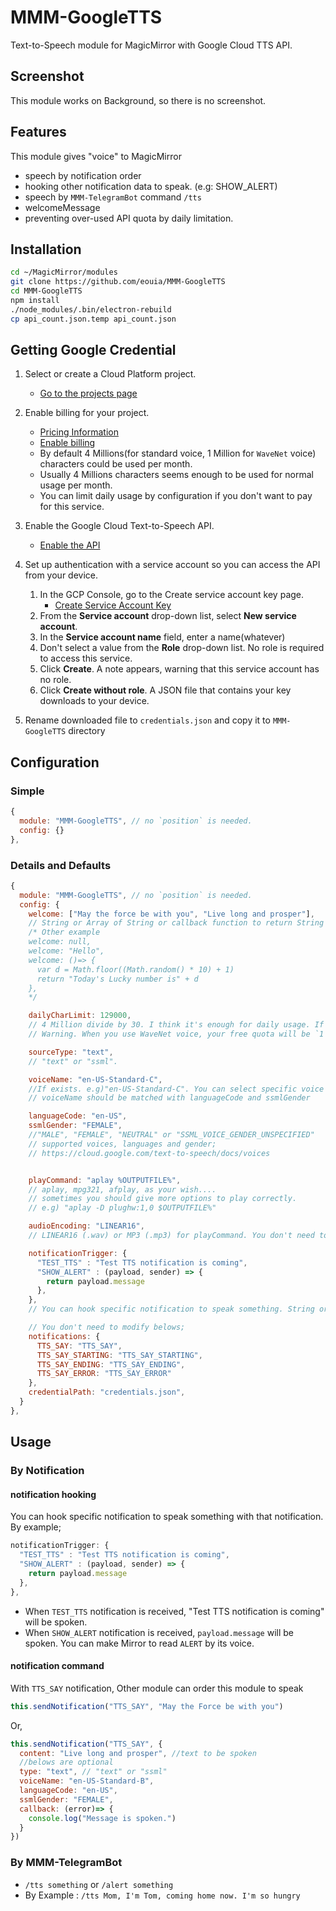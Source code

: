 # MMM-GoogleTTS
Text-to-Speech module for MagicMirror with Google Cloud TTS API.

## Screenshot
This module works on Background, so there is no screenshot.

## Features
This module gives "voice" to MagicMirror
- speech by notification order
- hooking other notification data to speak. (e.g: SHOW_ALERT)
- speech by `MMM-TelegramBot` command `/tts`
- welcomeMessage
- preventing over-used API quota by daily limitation.


## Installation
```sh
cd ~/MagicMirror/modules
git clone https://github.com/eouia/MMM-GoogleTTS
cd MMM-GoogleTTS
npm install
./node_modules/.bin/electron-rebuild
cp api_count.json.temp api_count.json
```

## Getting Google Credential
1. Select or create a Cloud Platform project.
   - [Go to the projects page](https://console.cloud.google.com/project)

2. Enable billing for your project.
   - [Pricing Information](https://cloud.google.com/text-to-speech/pricing)
   - [Enable billing](https://support.google.com/cloud/answer/6293499#enable-billing)
   - By default 4 Millions(for standard voice, 1 Million for `WaveNet` voice) characters could be used per month.
   - Usually 4 Millions characters seems enough to be used for normal usage per month.
   - You can limit daily usage by configuration if you don't want to pay for this service.

3. Enable the Google Cloud Text-to-Speech API.
   - [Enable the API](https://console.cloud.google.com/flows/enableapi?apiid=texttospeech.googleapis.com)

4. Set up authentication with a service account so you can access the API from your device.
   1. In the GCP Console, go to the Create service account key page.
       - [Create Service Account Key](https://console.cloud.google.com/apis/credentials/serviceaccountkey)
   2. From the **Service account** drop-down list, select **New service account**.
   3. In the **Service account name** field, enter a name(whatever)
   4. Don't select a value from the **Role** drop-down list. No role is required to access this service.
   5. Click **Create**. A note appears, warning that this service account has no role.
   6. Click **Create without role**. A JSON file that contains your key downloads to your device.
5. Rename downloaded file to `credentials.json` and copy it to `MMM-GoogleTTS` directory



## Configuration

### Simple
```js
{
  module: "MMM-GoogleTTS", // no `position` is needed.
  config: {}
},
```

### Details and Defaults
```js
{
  module: "MMM-GoogleTTS", // no `position` is needed.
  config: {
    welcome: ["May the force be with you", "Live long and prosper"],
    // String or Array of String or callback function to return String or Array. To disable this feature, set to null.
    /* Other example
    welcome: null,
    welcome: "Hello",
    welcome: ()=> {
      var d = Math.floor((Math.random() * 10) + 1)
      return "Today's Lucky number is" + d
    },
    */

    dailyCharLimit: 129000,
    // 4 Million divide by 30. I think it's enough for daily usage. If you have a will to pay, you can expand this value as your wish. But free usage will be enough.
    // Warning. When you use WaveNet voice, your free quota will be `1 Million per month` not `4 Million`.

    sourceType: "text",
    // "text" or "ssml".

    voiceName: "en-US-Standard-C",
    //If exists. e.g)"en-US-Standard-C". You can select specific voice name when there are many voices with same languageCode and gender.
    // voiceName should be matched with languageCode and ssmlGender

    languageCode: "en-US",
    ssmlGender: "FEMALE",
    //"MALE", "FEMALE", "NEUTRAL" or "SSML_VOICE_GENDER_UNSPECIFIED"
    // supported voices, languages and gender;
    // https://cloud.google.com/text-to-speech/docs/voices


    playCommand: "aplay %OUTPUTFILE%",
    // aplay, mpg321, afplay, as your wish....
    // sometimes you should give more options to play correctly.
    // e.g) "aplay -D plughw:1,0 $OUTPUTFILE%"

    audioEncoding: "LINEAR16",
    // LINEAR16 (.wav) or MP3 (.mp3) for playCommand. You don't need to modify this when you use `aplay`

    notificationTrigger: {
      "TEST_TTS" : "Test TTS notification is coming",
      "SHOW_ALERT" : (payload, sender) => {
        return payload.message
      },
    },
    // You can hook specific notification to speak something. String or callback function could be available.

    // You don't need to modify belows;
    notifications: {
      TTS_SAY: "TTS_SAY",
      TTS_SAY_STARTING: "TTS_SAY_STARTING",
      TTS_SAY_ENDING: "TTS_SAY_ENDING",
      TTS_SAY_ERROR: "TTS_SAY_ERROR"
    },
    credentialPath: "credentials.json",
  }
},
```

## Usage
### By Notification
#### notification hooking
You can hook specific notification to speak something with that notification.
By example;
```js
notificationTrigger: {
  "TEST_TTS" : "Test TTS notification is coming",
  "SHOW_ALERT" : (payload, sender) => {
    return payload.message
  },
},
```
- When `TEST_TTS` notification is received, "Test TTS notification is coming" will be spoken.
- When `SHOW_ALERT` notification is received, `payload.message` will be spoken. You can make Mirror to read `ALERT` by its voice.

#### notification command
With `TTS_SAY` notification, Other module can order this module to speak
```js
this.sendNotification("TTS_SAY", "May the Force be with you")
```

Or,
```js
this.sendNotification("TTS_SAY", {
  content: "Live long and prosper", //text to be spoken
  //belows are optional
  type: "text", // "text" or "ssml"
  voiceName: "en-US-Standard-B",
  languageCode: "en-US",
  ssmlGender: "FEMALE",
  callback: (error)=> {
    console.log("Message is spoken.")
  }
})
```

### By MMM-TelegramBot
- `/tts something` or `/alert something`
- By Example : `/tts Mom, I'm Tom, coming home now. I'm so hungry`

